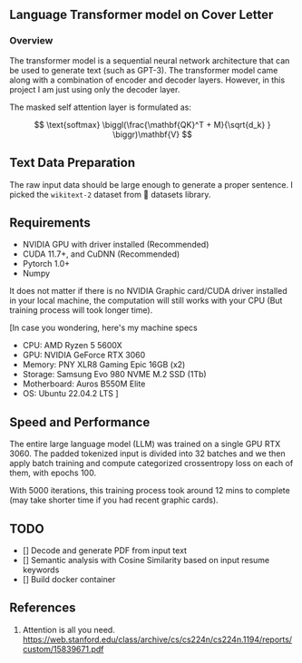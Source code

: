 ## Language Transformer model on Cover Letter

### Overview 
The transformer model is a sequential neural network architecture that can be used to generate text (such as GPT-3). The transformer model came along with 
a combination of encoder and decoder layers. 
However, in this project I am just using only
the decoder layer.

The masked self attention layer is formulated 
as:

$$
\text{softmax} \biggl(\frac{\mathbf{QK}^T + M}{\sqrt{d_k} 
} \biggr)\mathbf{V}
$$

## Text Data Preparation

The raw input data should be large enough 
to generate a proper sentence. 
I picked the `wikitext-2` dataset from 
🤗 datasets library.

## Requirements
- NVIDIA GPU with driver installed (Recommended)
- CUDA 11.7+, and CuDNN (Recommended)
- Pytorch 1.0+
- Numpy

It does not matter if there is no NVIDIA Graphic card/CUDA driver installed in your local machine, the computation will still works with your CPU (But training process will took longer time).

[In case you wondering, here's my machine specs
- CPU: AMD Ryzen 5 5600X
- GPU: NVIDIA GeForce RTX 3060
- Memory: PNY XLR8 Gaming Epic 16GB (x2)
- Storage: Samsung Evo 980 NVME M.2 SSD (1Tb)
- Motherboard: Auros B550M Elite
- OS: Ubuntu 22.04.2 LTS 
]

## Speed and Performance

The entire large language model (LLM) was trained on a single GPU RTX 3060. The padded tokenized input is divided into 32 batches and we then apply batch training and compute categorized crossentropy loss on each of them, with epochs 100.

With 5000 iterations, this training process took around 12 mins to complete 
(may take shorter time if you had recent graphic cards).

## TODO
- [] Decode and generate PDF from input text
- [] Semantic analysis with Cosine Similarity based on input resume keywords
- [] Build docker container

## References
1. Attention is all you need. https://web.stanford.edu/class/archive/cs/cs224n/cs224n.1194/reports/custom/15839671.pdf